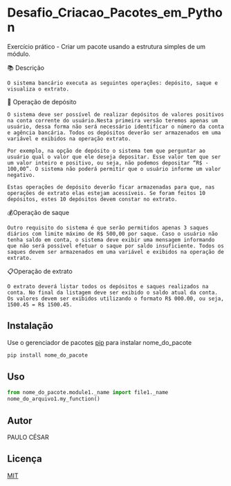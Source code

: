 # Desafio_Criacao_Pacotes_em_Python
Exercício prático - Criar um pacote usando a estrutura simples de um módulo.

📚 Descrição

    O sistema bancário executa as seguintes operações: depósito, saque e visualiza o extrato.

🤌 Operação de depósito

    O sistema deve ser possível de realizar depósitos de valores positivos na conta corrente do usuário.Nesta primeira versão teremos apenas um usuário, dessa forma não será necessário identificar o número da conta e agência bancária. Todos os depósitos deverão ser armazenados em uma variável e exibidos na operação extrato.

    Por exemplo, na opção de depósito o sistema tem que perguntar ao usuário qual o valor que ele deseja depositar. Esse valor tem que ser um valor inteiro e positivo, ou seja, não podemos depositar “R$ - 100,00”. O sistema não poderá permitir que o usuário informe um valor negativo.

    Estas operações de depósito deverão ficar armazenadas para que, nas operações de extrato elas estejam acessíveis. Se foram feitos 10 depósitos, estes 10 depósitos devem constar no extrato.

💰Operação de saque

    Outro requisito do sistema é que serão permitidos apenas 3 saques diários com limite máximo de R$ 500,00 por saque. Caso o usuário não tenha saldo em conta, o sistema deve exibir uma mensagem informando que não será possível efetuar o saque por saldo insuficiente. Todos os saques devem ser armazenados em uma variável e exibidos na operação de extrato.

📋Operação de extrato

    O extrato deverá listar todos os depósitos e saques realizados na conta. No final da listagem deve ser exibido o saldo atual da conta. Os valores devem ser exibidos utilizando o formato R$ 000.00, ou seja, 1500.45 = R$ 1500.45.



## Instalação
Use o gerenciador de pacotes [pip](https://pip.pypa.io/en/stable/) para instalar nome_do_pacote

``` bash
pip install nome_do_pacote
```

## Uso

``` python
from nome_do_pacote.module1._name import file1._name
nome_do_arquivo1.my_function()
```

## Autor
PAULO CÉSAR

## Licença
[MIT](https://choosealicense.com/licenses/mit/)

